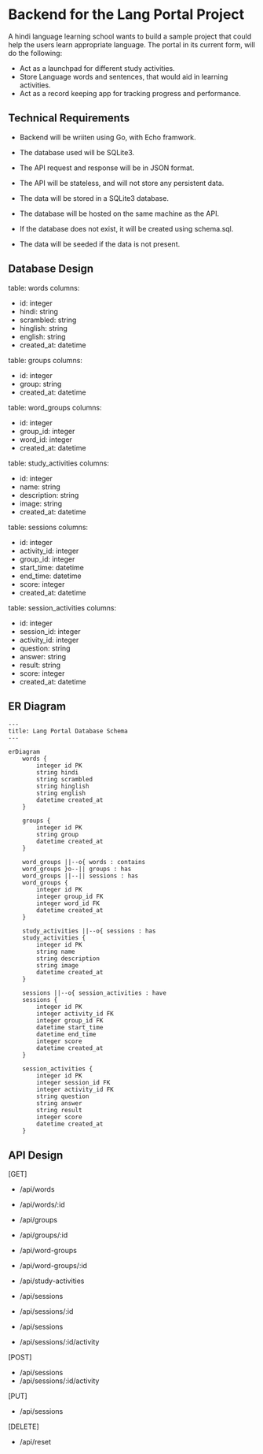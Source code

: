 # Backend for the Lang Portal Project
A hindi language learning school wants to build a sample project that could help the users learn appropriate language.
The portal in its current form, will do the following:
- Act as a launchpad for different study activities.
- Store Language words and sentences, that would aid in learning activities. 
- Act as a record keeping app for tracking progress and performance.

## Technical Requirements
- Backend will be wriiten using Go, with Echo framwork.
- The database used will be SQLite3. 
- The API request and response will be in JSON format.
- The API will be stateless, and will not store any persistent data.

- The data will be stored in a SQLite3 database.
- The database will be hosted on the same machine as the API.
- If the database does not exist, it will be created using schema.sql.
- The data will be seeded if the data is not present.

## Database Design

table: words
columns: 
   - id: integer
   - hindi: string 
   - scrambled: string
   - hinglish: string
   - english: string
   - created_at: datetime

table: groups
columns: 
   - id: integer
   - group: string
   - created_at: datetime

table: word_groups
columns: 
   - id: integer
   - group_id: integer
   - word_id: integer
   - created_at: datetime

table: study_activities
columns: 
   - id: integer
   - name: string 
   - description: string
   - image: string
   - created_at: datetime

table: sessions
columns: 
   - id: integer
   - activity_id: integer
   - group_id: integer
   - start_time: datetime
   - end_time: datetime
   - score: integer
   - created_at: datetime

table: session_activities
columns:
   - id: integer
   - session_id: integer
   - activity_id: integer
   - question: string
   - answer: string
   - result: string
   - score: integer
   - created_at: datetime


## ER Diagram

```mermaid
---
title: Lang Portal Database Schema
---

erDiagram
    words {
        integer id PK
        string hindi
        string scrambled
        string hinglish
        string english
        datetime created_at
    }

    groups {
        integer id PK
        string group
        datetime created_at
    }

    word_groups ||--o{ words : contains
    word_groups }o--|| groups : has
    word_groups ||--|| sessions : has
    word_groups {
        integer id PK
        integer group_id FK
        integer word_id FK
        datetime created_at
    }

    study_activities ||--o{ sessions : has
    study_activities {
        integer id PK
        string name
        string description
        string image
        datetime created_at
    }

    sessions ||--o{ session_activities : have
    sessions {
        integer id PK
        integer activity_id FK
        integer group_id FK
        datetime start_time
        datetime end_time
        integer score
        datetime created_at
    }

    session_activities {
        integer id PK
        integer session_id FK
        integer activity_id FK
        string question
        string answer
        string result
        integer score
        datetime created_at
    }
```


## API Design

[GET]
- /api/words
- /api/words/:id

- /api/groups
- /api/groups/:id

- /api/word-groups
- /api/word-groups/:id

- /api/study-activities
- /api/sessions
- /api/sessions/:id

- /api/sessions
- /api/sessions/:id/activity

[POST]
- /api/sessions
- /api/sessions/:id/activity

[PUT]
- /api/sessions

[DELETE]
- /api/reset
